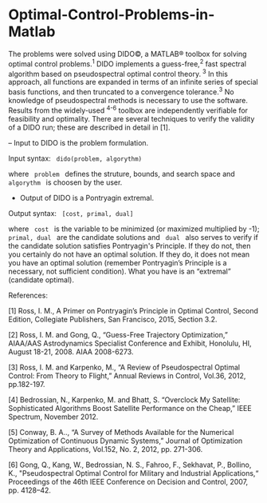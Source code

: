 # Optimal-Control-Problems-in-Matlab

The problems were solved using DIDO©, a MATLAB® toolbox for solving optimal control problems.<sup>1</sup>  DIDO implements a guess-free,<sup>2</sup>  fast spectral algorithm based on pseudospectral optimal control theory.<sup> 3</sup>  In this approach, all functions are expanded in terms of an infinite series of special basis functions, and then truncated to a convergence tolerance.<sup>3</sup>  No knowledge of pseudospectral methods is necessary to use the software. Results from the widely-used <sup>4-6</sup>  toolbox are independently verifiable for feasibility and optimality. There are several techniques to verify the validity of a DIDO run; these are described in detail in [1].

– Input to DIDO is the problem formulation.

Input syntax: <code> dido(problem, algorythm) </code>

where <code> problem </code> defines the struture, bounds, and search space and <code> algorythm </code> is choosen by the user.

- Output of DIDO is a Pontryagin extremal.

Output syntax: <code> [cost, primal, dual] </code>

where <code> cost </code> is the variable to be minimized (or maximized multiplied by -1);
<code> primal, dual </code> are the candidate solutions and <code> dual </code> also serves to verify if the candidate solution satisfies Pontryagin's Principle. If they do not, then you certainly do not have an optimal solution. If they do, it does not mean you have an optimal solution (remember Pontryagin’s Principle is a necessary, not sufficient condition). What you have is an “extremal” (candidate optimal).

References:

[1] Ross, I. M., A Primer on Pontryagin’s Principle in Optimal Control, Second Edition, Collegiate Publishers, San Francisco, 2015, Section 3.2.

[2] Ross, I. M. and Gong, Q., “Guess-Free Trajectory Optimization,” AIAA/AAS Astrodynamics Specialist Conference and Exhibit, Honolulu, HI, August 18-21, 2008. AIAA 2008-6273.

[3] Ross, I. M. and Karpenko, M., “A Review of Pseudospectral Optimal Control: From Theory to Flight,” Annual Reviews in Control, Vol.36, 2012, pp.182-197.

[4] Bedrossian, N., Karpenko, M. and Bhatt, S. “Overclock My Satellite: Sophisticated Algorithms Boost Satellite Performance on the Cheap,” IEEE Spectrum, November 2012.

[5] Conway, B. A.., “A Survey of Methods Available for the Numerical Optimization of Continuous Dynamic Systems,” Journal of Optimization Theory and Applications, Vol.152, No. 2, 2012, pp. 271-306.

[6] Gong, Q., Kang, W., Bedrossian, N. S., Fahroo, F., Sekhavat, P., Bollino, K., "Pseudospectral Optimal Control for Military and Industrial Applications,“ Proceedings of the 46th IEEE Conference on Decision and Control, 2007, pp. 4128–42.
